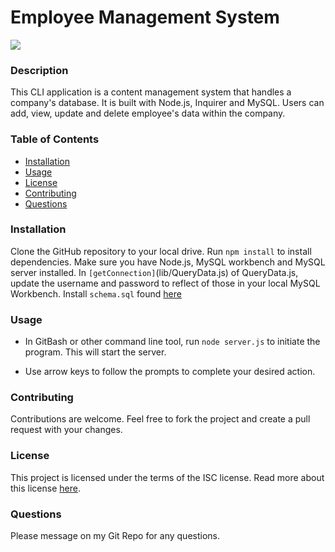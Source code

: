# Employee Management System

[![](https://img.shields.io/badge/License-ISC-green)](https://opensource.org/licenses/ISC)

### Description

This CLI application is a content management system that handles a company's database. It is built with Node.js, Inquirer and MySQL. Users can add, view, update and delete employee's data within the company.

### Table of Contents

* [Installation](#installation)
* [Usage](#usage)
* [License](#license)
* [Contributing](#contributing)
* [Questions](#questions)

### Installation

Clone the GitHub repository to your local drive. Run `npm install` to install dependencies. Make sure you have Node.js, MySQL workbench and MySQL server installed.
In `[getConnection]`(lib/QueryData.js) of QueryData.js, update the username and password to reflect of those in your local MySQL Workbench. Install `schema.sql` found [here](db/schema.sql)

### Usage

* In GitBash or other command line tool, run `node server.js` to initiate the program. This will start the server.

* Use arrow keys to follow the prompts to complete your desired action.

### Contributing

Contributions are welcome. Feel free to fork the project and create a pull request with your changes.

### License

This project is licensed under the terms of the ISC license. Read more about this license [here](https://opensource.org/licenses/ISC).

### Questions

Please message on my Git Repo for any questions.
